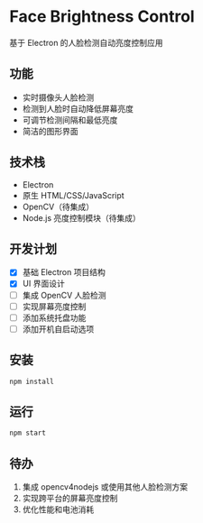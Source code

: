 # Face Brightness Control

基于 Electron 的人脸检测自动亮度控制应用

## 功能

- 实时摄像头人脸检测
- 检测到人脸时自动降低屏幕亮度
- 可调节检测间隔和最低亮度
- 简洁的图形界面

## 技术栈

- Electron
- 原生 HTML/CSS/JavaScript
- OpenCV（待集成）
- Node.js 亮度控制模块（待集成）

## 开发计划

- [x] 基础 Electron 项目结构
- [x] UI 界面设计
- [ ] 集成 OpenCV 人脸检测
- [ ] 实现屏幕亮度控制
- [ ] 添加系统托盘功能
- [ ] 添加开机自启动选项

## 安装

```bash
npm install
```

## 运行

```bash
npm start
```

## 待办

1. 集成 opencv4nodejs 或使用其他人脸检测方案
2. 实现跨平台的屏幕亮度控制
3. 优化性能和电池消耗
